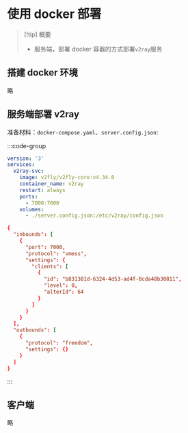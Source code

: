 # 使用 docker 部署

> [!tip] 概要
>
> - 服务端，部署 docker 容器的方式部署`v2ray`服务

## 搭建 docker 环境

略

## 服务端部署 v2ray

准备材料：`docker-compose.yaml`、`server.config.json`:

:::code-group

```yaml [docker-compose.yaml]
version: '3'
services:
  v2ray-svc:
    image: v2fly/v2fly-core:v4.34.0
    container_name: v2ray
    restart: always
    ports:
      - 7000:7000
    volumes:
      - ./server.config.json:/etc/v2ray/config.json
```

```toml [server.config.json]
{
  "inbounds": [
    {
      "port": 7000,
      "protocol": "vmess",
      "settings": {
        "clients": [
          {
            "id": "b831381d-6324-4d53-ad4f-8cda48b30811",
            "level": 0,
            "alterId": 64
          }
        ]
      }
    }
  ],
  "outbounds": [
    {
      "protocol": "freedom",
      "settings": {}
    }
  ]
}
```

:::

## 客户端

略
